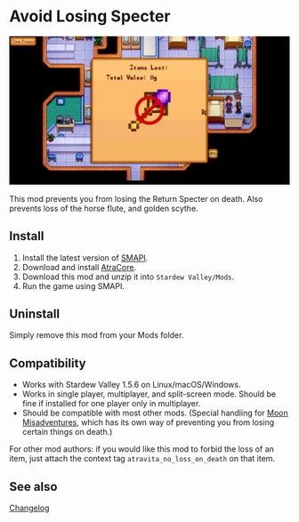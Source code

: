 Avoid Losing Specter
===========================

![Header image](docs/banner.jpg)

This mod prevents you from losing the Return Specter on death. Also prevents loss of the horse flute, and golden scythe.

## Install

1. Install the latest version of [SMAPI](https://smapi.io).
2. Download and install [AtraCore](https://www.nexusmods.com/stardewvalley/mods/12932).
2. Download this mod and unzip it into `Stardew Valley/Mods`.
3. Run the game using SMAPI.

## Uninstall
Simply remove this mod from your Mods folder.

## Compatibility

* Works with Stardew Valley 1.5.6 on Linux/macOS/Windows.
* Works in single player, multiplayer, and split-screen mode. Should be fine if installed for one player only in multiplayer.
* Should be compatible with most other mods. (Special handling for [Moon Misadventures](https://www.nexusmods.com/stardewvalley/mods/10612), which has its own way of preventing you from losing certain things on death.)

For other mod authors: if you would like this mod to forbid the loss of an item, just attach the context tag `atravita_no_loss_on_death` on that item.

## See also

[Changelog](docs/Changelog.md)
